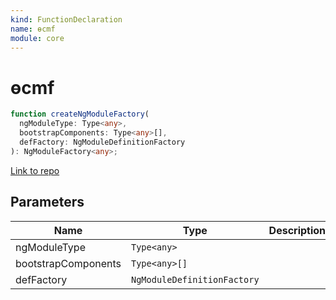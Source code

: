 ```yaml
---
kind: FunctionDeclaration
name: ɵcmf
module: core
---
```


# ɵcmf

```ts
function createNgModuleFactory(
  ngModuleType: Type<any>,
  bootstrapComponents: Type<any>[],
  defFactory: NgModuleDefinitionFactory
): NgModuleFactory<any>;
```

[Link to repo](https://github.com/timdeschryver/angular/blob/master/packages/core/src/view/entrypoint.ts#L35-L39)

## Parameters

| Name                | Type                        | Description |
| ------------------- | --------------------------- | ----------- |
| ngModuleType        | `Type<any>`                 |             |
| bootstrapComponents | `Type<any>[]`               |             |
| defFactory          | `NgModuleDefinitionFactory` |             |
